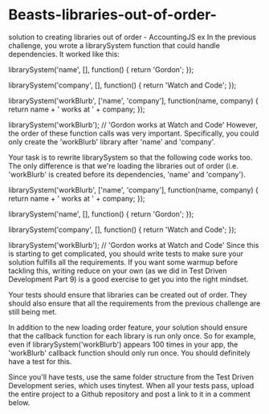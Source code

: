 # Beasts-libraries-out-of-order-
solution to creating libraries out of order - AccountingJS ex
In the previous challenge, you wrote a librarySystem function that could handle dependencies. It worked like this:

librarySystem('name', [], function() {
  return 'Gordon';
});

librarySystem('company', [], function() {
  return 'Watch and Code';
});

librarySystem('workBlurb', ['name', 'company'], function(name, company) {
  return name + ' works at ' + company;
});

librarySystem('workBlurb'); // 'Gordon works at Watch and Code'
However, the order of these function calls was very important. Specifically, you could only create the 'workBlurb' library after 'name' and 'company'.

Your task is to rewrite librarySystem so that the following code works too. The only difference is that we're loading the libraries out of order (i.e. 'workBlurb' is created before its dependencies, 'name' and 'company').

librarySystem('workBlurb', ['name', 'company'], function(name, company) {
  return name + ' works at ' + company;
});

librarySystem('name', [], function() {
  return 'Gordon';
});

librarySystem('company', [], function() {
  return 'Watch and Code';
});

librarySystem('workBlurb'); // 'Gordon works at Watch and Code'
Since this is starting to get complicated, you should write tests to make sure your solution fulfills all the requirements. If you want some warmup before tackling this, writing reduce on your own (as we did in Test Driven Development Part 9) is a good exercise to get you into the right mindset.

Your tests should ensure that libraries can be created out of order. They should also ensure that all the requirements from the previous challenge are still being met.

In addition to the new loading order feature, your solution should ensure that the callback function for each library is run only once. So for example, even if librarySystem('workBlurb') appears 100 times in your app, the 'workBlurb' callback function should only run once. You should definitely have a test for this.

Since you'll have tests, use the same folder structure from the Test Driven Development series, which uses tinytest. When all your tests pass, upload the entire project to a Github repository and post a link to it in a comment below.
